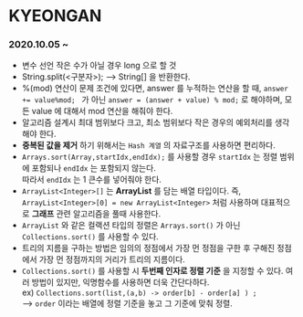 # KYEONGAN
### 2020.10.05 ~   
 - 변수 선언 작은 수가 아닐 경우 long 으로 할 것 
 - String.split(<구분자>); --> String[] 을 반환한다.
 - %(mod) 연산이 문제 조건에 있다면, answer 를 누적하는 연산을 할 때, ```answer += value%mod; ``` 가 아닌 ``` answer = (answer + value) % mod; ``` 로 해야하며, 모든 value 에 대해서 mod 연산을 해줘야 한다.
 - 알고리즘 설계시 최대 범위보다 크고, 최소 범위보다 작은 경우의 예외처리를 생각해야 한다.
 - **중복된 값을 제거** 하기 위해서는 ```Hash 계열``` 의 자료구조를 사용하면 편리하다.
 - ```Arrays.sort(Array,startIdx,endIdx);``` 를 사용할 경우 ```startIdx``` 는 정렬 범위에 포함되나 ```endIdx``` 는 포함되지 않는다.  
 	따라서 ```endIdx``` 는 1 큰수를 넣어줘야 한다.
 - ```ArrayList<Integer>[]``` 는 **ArrayList<Integer>** 를 담는 배열 타입이다. 즉, ```ArrayList<Integer>[0] = new ArrayList<Integer>``` 처럼 사용하며 대표적으로 **그래프** 관련 알고리즘을 풀때 사용한다.
 - ```ArrayList``` 와 같은 컬랙션 타입의 정렬은 ```Arrays.sort()``` 가 아닌 ```Collections.sort()``` 를 사용할 수 있다. 
 - 트리의 지름을 구하는 방법은 임의의 정점에서 가장 먼 정점을 구한 후 구해진 정점에서 가장 먼 정점까지의 거리가 트리의 지름이다.
 - ```Collections.sort()``` 를 사용할 시 **두번째 인자로 정렬 기준** 을 지정할 수 있다. 여러 방법이 있지만, 익명함수를 사용하면 더욱 간단다하다.  
ex) ```Collections.sort(list,(a,b) -> order[b] - order[a] ) ;```  
--> ```order``` 이라는 배열에 정렬 기준을 놓고 그 기준에 맞춰 정렬.
   
